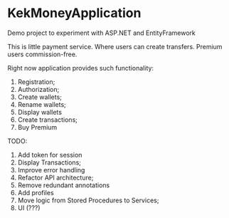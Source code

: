 # KekMoneyApplication
Demo project to experiment with ASP.NET and EntityFramework

This is little payment service. 
Where users can create transfers. Premium users commission-free. 

Right now application provides such functionality:
1) Registration;
2) Authorization;
3) Create wallets;
4) Rename wallets;
5) Display wallets
6) Create transactions;
7) Buy Premium


TODO: 
1) Add token for session
2) Display Transactions;
3) Improve error handling
4) Refactor API architecture;
5) Remove redundant annotations
6) Add profiles
7) Move logic from Stored Procedures to Services; 
8) UI (???)
